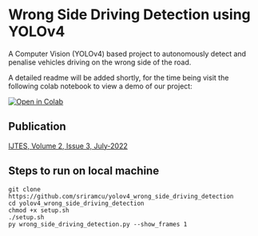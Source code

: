 # Wrong Side Driving Detection using YOLOv4

A Computer Vision (YOLOv4) based project to autonomously detect and penalise vehicles driving on the wrong side of the road.  

A detailed readme will be added shortly, for the time being visit the following colab notebook to view a demo of our project:  
  
[![Open in Colab](https://colab.research.google.com/assets/colab-badge.svg)](https://colab.research.google.com/github/sriramcu/yolov4_wrong_side_driving_detection/blob/master/notebooks/Yolov4_WrongSideDetection.ipynb)

## Publication

[IJTES, Volume 2, Issue 3, July-2022](https://mapscipub.com/download/2192/)

## Steps to run on local machine  
`git clone https://github.com/sriramcu/yolov4_wrong_side_driving_detection`  
`cd yolov4_wrong_side_driving_detection`  
`chmod +x setup.sh`  
`./setup.sh`  
`py wrong_side_driving_detection.py --show_frames 1`  
